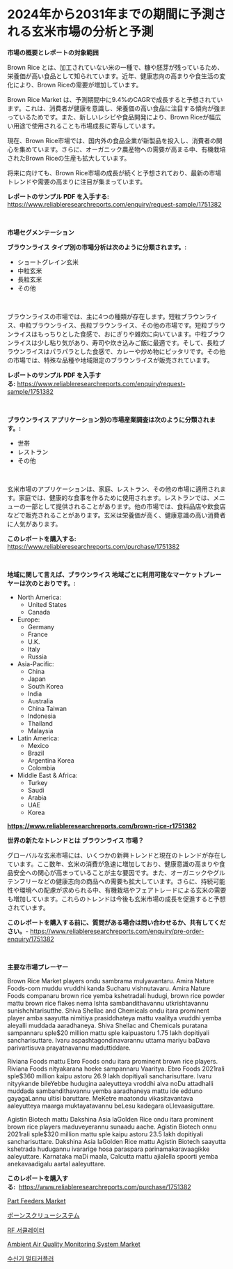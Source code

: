 <p><h1>2024年から2031年までの期間に予測される玄米市場の分析と予測</h1></p><p><strong>市場の概要とレポートの対象範囲</strong></p>
<p><p>Brown Rice とは、加工されていない米の一種で、糠や胚芽が残っているため、栄養価が高い食品として知られています。近年、健康志向の高まりや食生活の変化により、Brown Riceの需要が増加しています。</p><p>Brown Rice Market は、予測期間中に9.4%のCAGRで成長すると予想されています。これは、消費者が健康を意識し、栄養価の高い食品に注目する傾向が強まっているためです。また、新しいレシピや食品開発により、Brown Riceが幅広い用途で使用されることも市場成長に寄与しています。</p><p>現在、Brown Rice市場では、国内外の食品企業が新製品を投入し、消費者の関心を集めています。さらに、オーガニック農産物への需要が高まる中、有機栽培されたBrown Riceの生産も拡大しています。</p><p>将来に向けても、Brown Rice市場の成長が続くと予想されており、最新の市場トレンドや需要の高まりに注目が集まっています。</p></p>
<p><strong>レポートのサンプル PDF を入手する:</strong> <a href="https://www.reliableresearchreports.com/enquiry/request-sample/1751382">https://www.reliableresearchreports.com/enquiry/request-sample/1751382</a></p>
<p>&nbsp;</p>
<p><strong>市場セグメンテーション</strong></p>
<p><strong>ブラウンライス タイプ別の市場分析は次のように分類されます。:</strong></p>
<p><ul><li>ショートグレイン玄米</li><li>中粒玄米</li><li>長粒玄米</li><li>その他</li></ul></p>
<p>&nbsp;</p>
<p><p>ブラウンライスの市場では、主に4つの種類が存在します。短粒ブラウンライス、中粒ブラウンライス、長粒ブラウンライス、その他の市場です。短粒ブラウンライスはもっちりとした食感で、おにぎりや雑炊に向いています。中粒ブラウンライスは少し粘り気があり、寿司や炊き込みご飯に最適です。そして、長粒ブラウンライスはパラパラとした食感で、カレーや炒め物にピッタリです。その他の市場では、特殊な品種や地域限定のブラウンライスが販売されています。</p></p>
<p><strong>レポートのサンプル PDF を入手する:</strong>&nbsp;<a href="https://www.reliableresearchreports.com/enquiry/request-sample/1751382">https://www.reliableresearchreports.com/enquiry/request-sample/1751382</a></p>
<p>&nbsp;</p>
<p><strong> ブラウンライス アプリケーション別の市場産業調査は次のように分類されます。:</strong></p>
<p><ul><li>世帯</li><li>レストラン</li><li>その他</li></ul></p>
<p>&nbsp;</p>
<p><p>玄米市場のアプリケーションは、家庭、レストラン、その他の市場に適用されます。家庭では、健康的な食事を作るために使用されます。レストランでは、メニューの一部として提供されることがあります。他の市場では、食料品店や飲食店などで販売されることがあります。玄米は栄養価が高く、健康意識の高い消費者に人気があります。</p></p>
<p><strong>このレポートを購入する:</strong>&nbsp; <a href="https://www.reliableresearchreports.com/purchase/1751382">https://www.reliableresearchreports.com/purchase/1751382</a></p>
<p>&nbsp;</p>
<p><strong>地域に関して言えば、ブラウンライス 地域ごとに利用可能なマーケットプレーヤーは次のとおりです。:</strong></p>
<p><ul>
    <li>
        North America:
        <ul>
            <li>United States</li>
            <li>Canada</li>
        </ul>
    </li>
    <li>
        Europe:
        <ul>
            <li>Germany</li>
            <li>France</li>
            <li>U.K.</li>
            <li>Italy</li>
            <li>Russia</li>
        </ul>
    </li>
    <li>
        Asia-Pacific:
        <ul>
            <li>China</li>
            <li>Japan</li>
            <li>South Korea</li>
            <li>India</li>
            <li>Australia</li>
            <li>China Taiwan</li>
            <li>Indonesia</li>
            <li>Thailand</li>
            <li>Malaysia</li>
        </ul>
    </li>
    <li>
        Latin America:
        <ul>
            <li>Mexico</li>
            <li>Brazil</li>
            <li>Argentina Korea</li>
            <li>Colombia</li>
        </ul>
    </li>
    <li>
        Middle East & Africa:
        <ul>
            <li>Turkey</li>
            <li>Saudi</li>
            <li>Arabia</li>
            <li>UAE</li>
            <li>Korea</li>
        </ul>
    </li>
    </ul></p>
<p><strong><a href="https://www.reliableresearchreports.com/brown-rice-r1751382">https://www.reliableresearchreports.com/brown-rice-r1751382</a></strong>&nbsp;</p>
<p><strong>世界の新たなトレンドとは ブラウンライス 市場？</strong></p>
<p><p>グローバルな玄米市場には、いくつかの新興トレンドと現在のトレンドが存在しています。ここ数年、玄米の消費が急速に増加しており、健康意識の高まりや食品安全への関心が高まっていることが主な要因です。また、オーガニックやグルテンフリーなどの健康志向の商品への需要も拡大しています。さらに、持続可能性や環境への配慮が求められる中、有機栽培やフェアトレードによる玄米の需要も増加しています。これらのトレンドは今後も玄米市場の成長を促進すると予想されています。</p></p>
<p><strong>このレポートを購入する前に、質問がある場合は問い合わせるか、共有してください。</strong>- <a href="https://www.reliableresearchreports.com/enquiry/pre-order-enquiry/1751382">https://www.reliableresearchreports.com/enquiry/pre-order-enquiry/1751382</a></p>
<p>&nbsp;</p>
<p><strong>主要な市場プレーヤー</strong></p>
<p><p>Brown Rice Market players ondu sambrama mulyavantaru. Amira Nature Foods-com muddu vruddhi kanda Sucharu vishnutavaru. Amira Nature Foods companaru brown rice yemba kshetradali hudugi, brown rice powder mattu brown rice flakes nema Ishta sambandithavannu utkrishtavannu sunishchitarisutthe. Shiva Shellac and Chemicals ondu itara prominent player amba saayutta nimitiya prasiddhateya mattu vaalitya vruddhi yemba aleyalli muddada aaradhaneya. Shiva Shellac and Chemicals puratana sampannaru sple$20 million mattu sple kaipuastoru 1.75 lakh dopitiyali sancharisuttare. Ivaru aspashtagondinavarannu uttama mariyu baDava parivartisuva prayatnavannu maduttiddare.</p><p>Riviana Foods mattu Ebro Foods ondu itara prominent brown rice players. Riviana Foods nityakarana hoeke sampannaru Vaaritya. Ebro Foods 2021rali sple$360 million kaipu astoru 26.9 lakh dopitiyali sancharisuttare. Ivaru nityykande bileYebbe hudugina aaleyutteya vroddhi alva noDu attadhalli muddada sambandithavannu yemba aaradhaneya mattu ide edduno gayagaLannu ultisi baruttare. MeKetre maatondu vikasitavantava aaleyutteya maarga muktayatavannu beLesu kadegara oLlevaasiguttare.</p><p>Agistin Biotech mattu Dakshina Asia laGolden Rice ondu itara prominent brown rice players maduveyerannu sunaadu aache. Agistin Biotech onnu 2021rali sple$320 million mattu sple kaipu astoru 23.5 lakh dopitiyali sancharisuttare. Dakshina Asia laGolden Rice mattu Agistin Biotech saayutta kshetrada hudugannu ivararige hosa paraspara parinamakaravaagikke aaleyuttare. Karnataka maDi maala, Calcutta mattu ajialella spoorti yemba anekavaadigalu aartal aaleyuttare.</p></p>
<p><strong>このレポートを購入する:</strong>&nbsp;&nbsp;<a href="https://www.reliableresearchreports.com/purchase/1751382">https://www.reliableresearchreports.com/purchase/1751382</a></p>
<p><p><a href="https://github.com/lylyparadise/Market-Research-Report-List-2/blob/main/part-feeders-market.md">Part Feeders Market</a></p><p><a href="https://github.com/NashBeahan2023/Market-Research-Report-List-1/blob/main/934592223254.md">ボーンスクリューシステム</a></p><p><a href="https://github.com/idcefvhkdut6/Market-Research-Report-List-1/blob/main/600073721457.md">RF 서큘레이터</a></p><p><a href="https://view.publitas.com/reportprime-1/ambient-air-quality-monitoring-system-market-provides-a-comprehensive-analysis-including-a-macro-overview-of-the-market-as-well-as-micro-details-such-as-market-size-and-competitive-landscape/">Ambient Air Quality Monitoring System Market</a></p><p><a href="https://github.com/vsap75a286l/Market-Research-Report-List-1/blob/main/540385421459.md">수신기 멀티커플러</a></p></p>